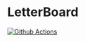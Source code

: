# LetterBoard

[![Github Actions](https://github.com/radutopala/letterboard/workflows/tests/badge.svg)](https://github.com/radutopala/letterboard/actions)
